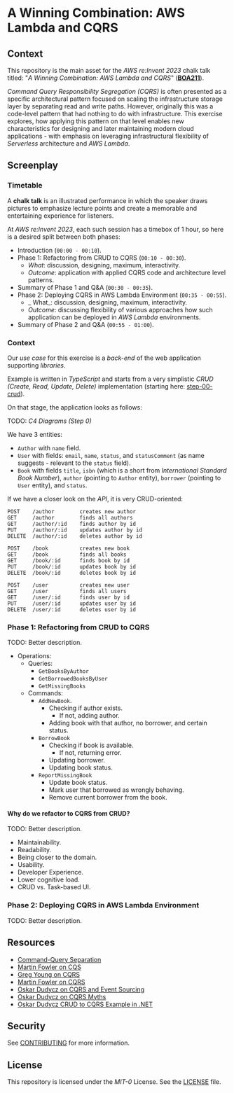 # A Winning Combination: AWS Lambda and CQRS

## Context

This repository is the main asset for the *AWS re:Invent 2023* chalk talk titled: "*A Winning Combination: AWS Lambda and CQRS*" (**[BOA211](https://hub.reinvent.awsevents.com/attendee-portal/catalog/?search=boa211)**).

*Command Query Responsibility Segregation (CQRS)* is often presented as a specific architectural pattern focused on scaling the infrastructure storage layer by separating read and write paths. However, originally this was a code-level pattern that had nothing to do with infrastructure. This exercise explores, how applying this pattern on that level enables new characteristics for designing and later maintaining modern cloud applications - with emphasis on leveraging infrastructural flexibility of *Serverless* architecture and *AWS Lambda*.

## Screenplay

### Timetable

A **chalk talk** is an illustrated performance in which the speaker draws pictures to emphasize lecture points and create a memorable and entertaining experience for listeners.

At *AWS re:Invent 2023*, each such session has a timebox of 1 hour, so here is a desired split between both phases:

- Introduction (`00:00 - 00:10`).
- Phase 1: Refactoring from CRUD to CQRS (`00:10 - 00:30`).
  - _What_: discussion, designing, maximum, interactivity.
  - _Outcome_: application with applied CQRS code and architecture level patterns.
- Summary of Phase 1 and Q&A (`00:30 - 00:35`).
- Phase 2: Deploying CQRS in AWS Lambda Environment (`00:35 - 00:55`).
  - _ What_: discussion, designing, maximum, interactivity.
  - _Outcome_: discussing flexibility of various approaches how such application can be deployed in *AWS Lambda* environments.
- Summary of Phase 2 and Q&A (`00:55 - 01:00`).

### Context

Our *use case* for this exercise is a *back-end* of the web application supporting *libraries*.

Example is written in *TypeScript* and starts from a very simplistic *CRUD (Create, Read, Update, Delete)* implementation (starting here: [step-00-crud](./examples/01-from-crud-to-cqrs/step-00-crud)).

On that stage, the application looks as follows:

TODO: *C4 Diagrams (Step 0)*

We have 3 entities:

- `Author` with `name` field.
- `User` with fields: `email`, `name`, `status`, and `statusComment` (as name suggests - relevant to the `status` field).
- `Book` with fields `title`, `isbn` (which is a short from *International Standard Book Number*), `author` (pointing to `Author` entity), `borrower` (pointing to `User` entity), and `status`.

If we have a closer look on the *API*, it is very CRUD-oriented:

```text
POST    /author        creates new author
GET     /author        finds all authors
GET     /author/:id    finds author by id
PUT     /author/:id    updates author by id
DELETE  /author/:id    deletes author by id

POST    /book          creates new book
GET     /book          finds all books
GET     /book/:id      finds book by id
PUT     /book/:id      updates book by id
DELETE  /book/:id      deletes book by id

POST    /user          creates new user
GET     /user          finds all users
GET     /user/:id      finds user by id
PUT     /user/:id      updates user by id
DELETE  /user/:id      deletes user by id
```

### Phase 1: Refactoring from CRUD to CQRS

TODO: Better description.

- Operations:
  - Queries:
    - `GetBooksByAuthor`
    - `GetBorrowedBooksByUser`
    - `GetMissingBooks`
  - Commands:
    - `AddNewBook`.
      - Checking if author exists.
        - If not, adding author.
      - Adding book with that author, no borrower, and certain status.
    - `BorrowBook`
      - Checking if book is available.
        - If not, returning error.
      - Updating borrower.
      - Updating book status.
    - `ReportMissingBook`
      - Update book status.
      - Mark user that borrowed as wrongly behaving.
      - Remove current borrower from the book.

#### Why do we refactor to CQRS from CRUD?

TODO: Better description.

- Maintainability.
- Readability.
- Being closer to the domain.
- Usability.
- Developer Experience.
- Lower cognitive load.
- CRUD vs. Task-based UI.

### Phase 2: Deploying CQRS in AWS Lambda Environment

TODO: Better description.

## Resources

- [Command-Query Separation](https://en.wikipedia.org/wiki/Command%E2%80%93query_separation)
- [Martin Fowler on CQS](https://martinfowler.com/bliki/CommandQuerySeparation.html)
- [Greg Young on CQRS](https://cqrs.files.wordpress.com/2010/11/cqrs_documents.pdf)
- [Martin Fowler on CQRS](https://martinfowler.com/bliki/CQRS.html)
- [Oskar Dudycz on CQRS and Event Sourcing](https://event-driven.io/en/event_streaming_is_not_event_sourcing/)
- [Oskar Dudycz on CQRS Myths](https://event-driven.io/en/cqrs_facts_and_myths_explained/)
- [Oskar Dudycz CRUD to CQRS Example in .NET](https://github.com/oskardudycz/EventSourcing.NetCore/tree/main/Sample/CRUDToCQRS)

## Security

See [CONTRIBUTING](CONTRIBUTING.md#security-issue-notifications) for more information.

## License

This repository is licensed under the *MIT-0* License. See the [LICENSE](LICENSE) file.
